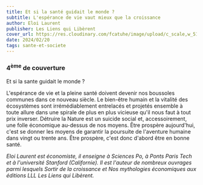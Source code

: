 ```yaml
---
title: Et si la santé guidait le monde ?
subtitle: L'espérance de vie vaut mieux que la croissance
author: Eloi Laurent
publisher: Les Liens qui Libèrent
cover_url: https://res.cloudinary.com/fcatuhe/image/upload/c_scale,w_512/v1711899163/raphaele-rodellar.fr/bibliotheque/9791020910615.jpg
date: 2024/02/20
tags: sante-et-societe
---
```


### 4<sup>ème</sup> de couverture

Et si la sante guidait le monde ?

L'espérance de vie et la pleine santé doivent devenir nos boussoles communes dans ce nouveau siècle. Le bien-être humain et la vitalité des écosystèmes sont irrémédiablement entrelacés et projetés ensemble à toute allure dans une spirale de plus en plus vicieuse qu'il nous faut à tout prix inverser. Détruire la Nature est un suicide social et, accessoirement, une folle économique au-dessus de nos moyens. Être prospère aujourd'hui, c'est se donner les moyens de garantir la poursuite de l'aventure humaine dans vingt ou trente ans. Être prospère, c'est donc d'abord être en bonne santé.

_Eloi Laurent est économiste, il enseigne à Sciences Po, à Ponts Paris Tech et à l'université Stanford (Californie). Il est l'auteur de nombreux ouvrages parmi lesquels Sortir de la croissance et Nos mythologies économiques aux éditions LLL Les Liens qui Libèrent._
